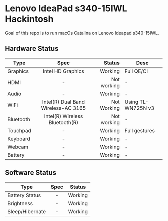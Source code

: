 # Lenovo IdeaPad s340-15IWL Hackintosh

Goal of this repo is to run macOs Catalina on Lenovo Ideapad s340-15IWL.

## Hardware Status

Type | Spec | Status | Desc
---------|:---------:|----------:|----------
Graphics        | Intel HD Graphics | Working | Full QE/CI
HDMI            | - | Not working | -
Audio            | - | Working | -
WiFi            | Intel(R) Dual Band Wireless-AC 3165 | Not Working | Using TL-WN725N v3
Bluetooth        | Intel(R) Wireless Bluetooth(R) | Not working | -
Touchpad        | - | Working | Full gestures
Keyboard        | - | Working | -
Webcam        | - | Working | -
Battery        | - | Working | -

## Software Status

Type | Spec | Status
---------|:---------:|----------
Battery Status        | - | Working
Brightness        | - | Working
Sleep/Hibernate        | - | Working

